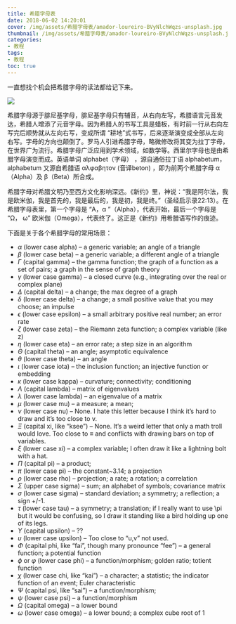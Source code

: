 ```yaml
---
title: 希腊字母表
date: 2018-06-02 14:20:01
cover: /img/assets/希腊字母表/amador-loureiro-BVyNlchWqzs-unsplash.jpg
thumbnail: /img/assets/希腊字母表/amador-loureiro-BVyNlchWqzs-unsplash.jpg
categories: 
- 教程
tags:
- 教程
toc: true
---
```


一直想找个机会把希腊字母的读法都给记下来。

<!-- more -->

![](https://cs.pynote.net/math/202109092/greek_alphabet.jpg)

希腊字母源于腓尼基字母，腓尼基字母只有辅音，从右向左写，希腊语言元音发达，希腊人增添了元音字母。因为希腊人的书写工具是蜡板，有时前一行从右向左写完后顺势就从左向右写，变成所谓 “耕地”式书写，后来逐渐演变成全部从左向右写。字母的方向也颠倒了。罗马人引进希腊字母，略微修改将其变为拉丁字母，在世界广为流行。希腊字母广泛应用到学术领域，如数学等。西里尔字母也是由希腊字母演变而成。英语单词 alphabet（字母） ，源自通俗拉丁语 alphabetum，alphabetum 又源自希腊语 αλφαβητον (音译beton) ，即为前两个希腊字母 α（Alpha）及 β（Beta）所合成。

希腊字母对希腊文明乃至西方文化影响深远。《新约》里，神说：“我是阿尔法，我是欧米伽，我是首先的，我是最后的，我是初，我是终。”（圣经启示录22:13）。在希腊字母表里，第一个字母是 “Α，α ”（Alpha），代表开始，最后一个字母是 “Ω， ω” 欧米伽（Omega），代表终了。这正是《新约》用希腊语写作的痕迹。

下面是关于各个希腊字母的常用场景：

- $\alpha$ (lower case alpha) – a generic variable; an angle of a triangle
- $\beta$ (lower case beta) – a generic variable; a different angle of a triangle
- $\Gamma$ (capital gamma) – the gamma function; the graph of a function as a set of pairs; a graph in the sense of graph theory
- $\gamma$ (lower case gamma) – a closed curve (e.g., integrating over the real or complex plane)
- $\Delta$ (capital delta) – a change; the max degree of a graph
- $\delta$ (lower case delta) – a change; a small positive value that you may choose; an impulse
- $\epsilon$ (lower case epsilon) – a small arbitrary positive real number; an error rate
- $\zeta$ (lower case zeta) – the Riemann zeta function; a complex variable (like z)
- $\eta$ (lower case eta) – an error rate; a step size in an algorithm
- $\Theta$ (capital theta) – an angle; asymptotic equivalence
- $\theta$ (lower case theta) – an angle
- $\iota$ (lower case iota) – the inclusion function; an injective function or embedding
- $\kappa$ (lower case kappa) – curvature; connectivity; conditioning
- $\Lambda$ (capital lambda) – matrix of eigenvalues
- $\lambda$ (lower case lambda) – an eigenvalue of a matrix
- $\mu$ (lower case mu) – a measure; a mean;
- $\nu$ (lower case nu) – None. I hate this letter because I think it’s hard to draw and it’s too close to v.
- $\Xi$ (capital xi, like “ksee”) – None. It’s a weird letter that only a math troll would love. Too close to ≡ and conflicts with drawing bars on top of variables.
- $\xi$ (lower case xi) – a complex variable; I often draw it like a lightning bolt with a hat.
- $\Pi$ (capital pi) – a product;
- $\pi$ (lower case pi) – the constant~3.14; a projection
- $\rho$ (lower case rho) – projection; a rate; a rotation; a correlation
- $\Sigma$ (upper case sigma) – sum; an alphabet of symbols; covariance matrix
- $\sigma$ (lower case sigma) – standard deviation; a symmetry; a reflection; a sign +/-1.
- $\tau$ (lower case tau) – a symmetry; a translation; if I really want to use \pi but it would be confusing, so I draw it standing like a bird holding up one of its legs.
- $\Upsilon$ (capital upsilon) – ??
- $\upsilon$ (lower case upsilon) – Too close to “u,v” not used.
- $\Phi$ (capital phi, like “fai”, though many pronounce “fee”) – a general function; a potential function
- $\phi$ or $\varphi$ (lower case phi) – a function/morphism; golden ratio; totient function
- $\chi$ (lower case chi, like “kai”) – a character; a statistic; the indicator function of an event; Euler characteristic
- $\Psi$ (capital psi, like “sai”) – a function/morphism;
- $\psi$ (lower case psi) – a function/morphism
- $\Omega$ (capital omega) – a lower bound
- $\omega$ (lower case omega) – a lower bound; a complex cube root of 1